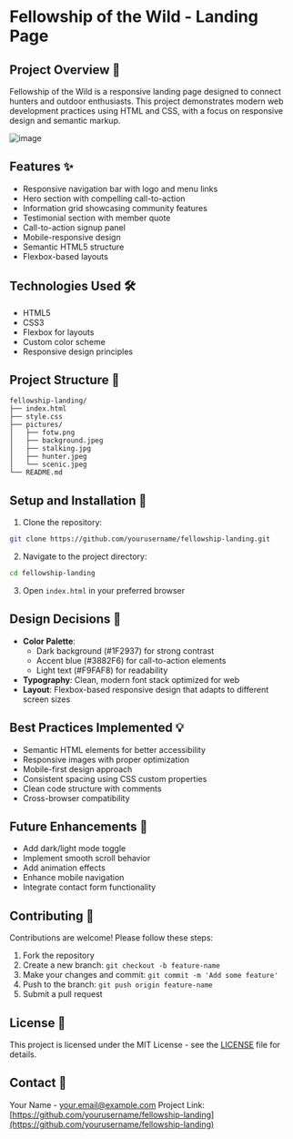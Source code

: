 # Fellowship of the Wild - Landing Page

## Project Overview 🌲
Fellowship of the Wild is a responsive landing page designed to connect hunters and outdoor enthusiasts. This project demonstrates modern web development practices using HTML and CSS, with a focus on responsive design and semantic markup.

![image](https://github.com/user-attachments/assets/2bb829ea-c450-4d62-9f13-779c85f43106)


## Features ✨
- Responsive navigation bar with logo and menu links
- Hero section with compelling call-to-action
- Information grid showcasing community features
- Testimonial section with member quote
- Call-to-action signup panel
- Mobile-responsive design
- Semantic HTML5 structure
- Flexbox-based layouts

## Technologies Used 🛠
- HTML5
- CSS3
- Flexbox for layouts
- Custom color scheme
- Responsive design principles

## Project Structure 📁
```
fellowship-landing/
├── index.html
├── style.css
├── pictures/
│   ├── fotw.png
│   ├── background.jpeg
│   ├── stalking.jpg
│   ├── hunter.jpeg
│   └── scenic.jpeg
└── README.md
```

## Setup and Installation 🚀
1. Clone the repository:
```bash
git clone https://github.com/yourusername/fellowship-landing.git
```
2. Navigate to the project directory:
```bash
cd fellowship-landing
```
3. Open `index.html` in your preferred browser

## Design Decisions 🎨
- **Color Palette**: 
  - Dark background (#1F2937) for strong contrast
  - Accent blue (#3882F6) for call-to-action elements
  - Light text (#F9FAF8) for readability
- **Typography**: Clean, modern font stack optimized for web
- **Layout**: Flexbox-based responsive design that adapts to different screen sizes

## Best Practices Implemented 💡
- Semantic HTML elements for better accessibility
- Responsive images with proper optimization
- Mobile-first design approach
- Consistent spacing using CSS custom properties
- Clean code structure with comments
- Cross-browser compatibility

## Future Enhancements 🎯
- Add dark/light mode toggle
- Implement smooth scroll behavior
- Add animation effects
- Enhance mobile navigation
- Integrate contact form functionality

## Contributing 🤝
Contributions are welcome! Please follow these steps:
1. Fork the repository
2. Create a new branch: `git checkout -b feature-name`
3. Make your changes and commit: `git commit -m 'Add some feature'`
4. Push to the branch: `git push origin feature-name`
5. Submit a pull request

## License 📄
This project is licensed under the MIT License - see the [LICENSE](LICENSE) file for details.

## Contact 📧
Your Name - [your.email@example.com](mailto:your.email@example.com)
Project Link: [https://github.com/yourusername/fellowship-landing](https://github.com/yourusername/fellowship-landing)


